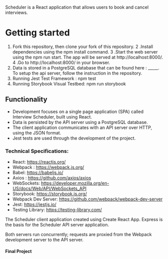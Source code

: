 Scheduler is a React application that allows users to book and cancel interviews.

# Getting started 

1. Fork this repository, then clone your fork of this repository.
2 .Install dependencies using the npm install command.
3 .Start the web server using the npm run start. The app will be served at http://localhost:8000/.
4 .Go to http://localhost:8000/ in your browser.
5. Data is stored in a PostgreSQL database that can be found here : _____. To setup the api server, follow the instruction in the repository. 
6. Running Jest Test Framework : npm test
7. Running Storybook Visual Testbed: npm run storybook

## Functionality

- Development focuses on a single page application (SPA) called Interview Scheduler, built using React.
- Data is persisted by the API server using a PostgreSQL database.
- The client application communicates with an API server over HTTP, using the JSON format.
- Jest tests are used through the development of the project.



### Technical Specifications:

- React: https://reactjs.org/
- Webpack : https://webpack.js.org/
- Babel: https://babeljs.io/
- Axios : https://github.com/axios/axios
- WebSockets: https://developer.mozilla.org/en-US/docs/Web/API/WebSockets_API
- Storybook: https://storybook.js.org/
- Webpack Dev Server: https://github.com/webpack/webpack-dev-server
- Jest: https://jestjs.io/
- Testing Library: https://testing-library.com/

The Scheduler client application created using Create React App. Express is the basis for the Scheduler API server application.

Both servers run concurrently; requests are proxied from the Webpack development server to the API server.

#### Final Project